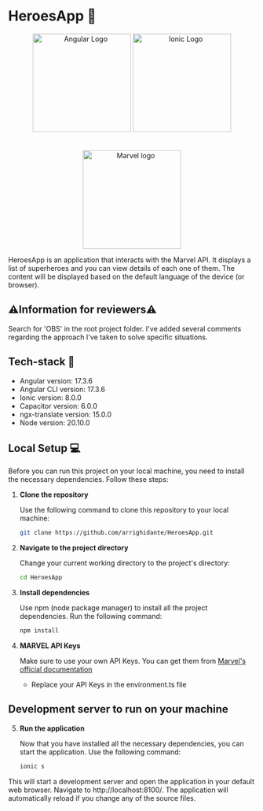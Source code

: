# HeroesApp :superhero: 

<p align="center">
  <a href="https://angular.dev/" target="blank"><img src="https://repository-images.githubusercontent.com/24195339/d4194dc2-d880-43f7-960c-ea30e05c6531" width="200" alt="Angular Logo" /></a>
  <a href="https://ionicframework.com/" target="blank"><img src="https://upload.wikimedia.org/wikipedia/commons/thumb/c/cf/LogoIonic.png/640px-LogoIonic.png" width="200" alt="Ionic Logo" /></a>
  <br/>
  <br/>
  <br/>
  <a href="https://upload.wikimedia.org/wikipedia/commons/thumb/b/b9/Marvel_Logo.svg/640px-Marvel_Logo.svg.png" target="_blank"><img src="https://upload.wikimedia.org/wikipedia/commons/thumb/b/b9/Marvel_Logo.svg/640px-Marvel_Logo.svg.png" width="200" alt="Marvel logo" /></a>
</p>


HeroesApp is an application that interacts with the Marvel API. It displays a list of superheroes and you can view details of each one of them. The content will be displayed based on the default language of the device (or browser).

## ⚠️**Information for reviewers**⚠️
Search for 'OBS' in the root project folder. I've added several comments regarding the approach I've taken to solve specific situations.

## Tech-stack :wrench:

- Angular version: 17.3.6
- Angular CLI version: 17.3.6
- Ionic version: 8.0.0
- Capacitor version: 6.0.0
- ngx-translate version: 15.0.0
- Node version: 20.10.0

## Local Setup :computer:

Before you can run this project on your local machine, you need to install the necessary dependencies. Follow these steps:

1. **Clone the repository**

    Use the following command to clone this repository to your local machine:

    ```bash
    git clone https://github.com/arrighidante/HeroesApp.git
2. **Navigate to the project directory**

    Change your current working directory to the project's directory:
     ```bash
     cd HeroesApp
     
3. **Install dependencies**

    Use npm (node package manager) to install all the project dependencies. Run the following command:
    ```bash
    npm install

4. **MARVEL API Keys**

    Make sure to use your own API Keys. You can get them from <a href="https://developer.marvel.com/documentation/getting_started" target="_blank">Marvel's official documentation</a>
    - Replace your API Keys in the environment.ts file

## Development server to run on your machine

5. **Run the application**

    Now that you have installed all the necessary dependencies, you can start the application. Use the following command:
    ```bash
    ionic s
  This will start a development server and open the application in your default web browser. Navigate to http://localhost:8100/. The application will automatically reload if you change any of the source files.
